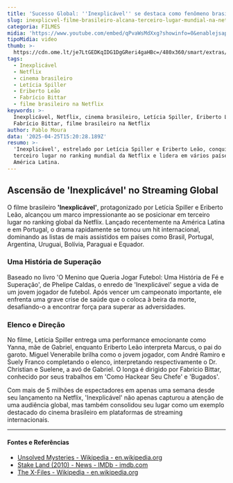 ```yaml
---
title: 'Sucesso Global: ''Inexplicável'' se destaca como fenômeno brasileiro na Netflix'
slug: inexplicvel-filme-brasileiro-alcana-terceiro-lugar-mundial-na-netflix
categoria: FILMES
midia: 'https://www.youtube.com/embed/qPvaWsMdXxg?showinfo=0&enablejsapi=1'
tipoMidia: video
thumb: >-
  https://cdn.ome.lt/je7LtGEDKqIDG1DgGReri4gaHBc=/480x360/smart/extras/conteudos/omelete_THUMB_-_2025-04-25T105116.190.png
tags:
  - Inexplicável
  - Netflix
  - cinema brasileiro
  - Letícia Spiller
  - Eriberto Leão
  - Fabrício Bittar
  - filme brasileiro na Netflix
keywords: >-
  Inexplicável, Netflix, cinema brasileiro, Letícia Spiller, Eriberto Leão,
  Fabrício Bittar, filme brasileiro na Netflix
author: Pablo Moura
data: '2025-04-25T15:20:28.189Z'
resumo: >-
  'Inexplicável', estrelado por Letícia Spiller e Eriberto Leão, conquista o
  terceiro lugar no ranking mundial da Netflix e lidera em vários países da
  América Latina.
---
```


## Ascensão de 'Inexplicável' no Streaming Global

O filme brasileiro **'Inexplicável'**, protagonizado por Letícia Spiller e Eriberto Leão, alcançou um marco impressionante ao se posicionar em terceiro lugar no ranking global da Netflix. Lançado recentemente na América Latina e em Portugal, o drama rapidamente se tornou um hit internacional, dominando as listas de mais assistidos em países como Brasil, Portugal, Argentina, Uruguai, Bolívia, Paraguai e Equador.

### Uma História de Superação

Baseado no livro 'O Menino que Queria Jogar Futebol: Uma História de Fé e Superação', de Phelipe Caldas, o enredo de 'Inexplicável' segue a vida de um jovem jogador de futebol. Após vencer um campeonato importante, ele enfrenta uma grave crise de saúde que o coloca à beira da morte, desafiando-o a encontrar força para superar as adversidades.

### Elenco e Direção

No filme, Letícia Spiller entrega uma performance emocionante como Yanna, mãe de Gabriel, enquanto Eriberto Leão interpreta Marcus, o pai do garoto. Miguel Venerabile brilha como o jovem jogador, com André Ramiro e Suely Franco completando o elenco, interpretando respectivamente o Dr. Christian e Suelene, a avó de Gabriel. O longa é dirigido por Fabrício Bittar, conhecido por seus trabalhos em 'Como Hackear Seu Chefe' e 'Bugados'.

Com mais de 5 milhões de espectadores em apenas uma semana desde seu lançamento na Netflix, 'Inexplicável' não apenas capturou a atenção de uma audiência global, mas também consolidou seu lugar como um exemplo destacado do cinema brasileiro em plataformas de streaming internacionais.

---

#### Fontes e Referências

- [Unsolved Mysteries - Wikipedia - en.wikipedia.org](https://en.wikipedia.org/wiki/Unsolved_Mysteries)
- [Stake Land (2010) - News - IMDb - imdb.com](https://www.imdb.com/title/tt1464580/news/)
- [The X-Files - Wikipedia - en.wikipedia.org](https://en.wikipedia.org/wiki/The_X-Files)
